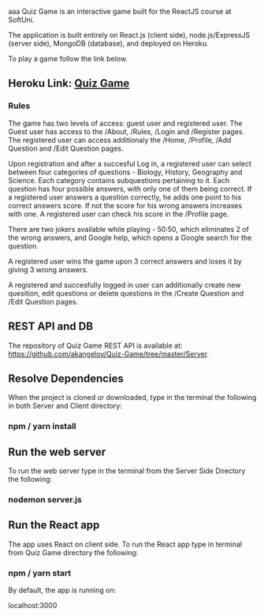 aaa Quiz Game is an interactive game built for the ReactJS course at SoftUni.

The application is built entirely on React.js (client side), node.js/ExpressJS (server side), MongoDB (database), and deployed on Heroku.

To play a game follow the link below.

## Heroku Link: [Quiz Game](https://quiz-game-new.herokuapp.com/)

### Rules

The game has two levels of access: guest user and registered user. The Guest user has access to the /About, /Rules, /Login and /Register pages. The registered user can access additionaly the /Home, /Profile, /Add Question and /Edit Question pages.

Upon registration and after a succesful Log in, a registered user can select between four categories of questions - Biology, History, Geography and Science. Each category contains subquestions pertaining to it. Each question has four possible answers, with only one of them being correct. If a registered user answers a question correctly, he adds one point to his correct answers score. If not the score for his wrong answers increases with one. A registered user can check his score in the /Profile page.

There are two jokers available while playing - 50:50, which eliminates 2 of the wrong answers, and Google help, which opens a Google search for the question.

A registered user wins the game upon 3 correct answers and loses it by giving 3 wrong answers.

A registered and succesfully logged in user can additionally create new quesition, edit questions or delete questions in the /Create Question and /Edit Question pages.

## REST API and DB

The repository of Quiz Game REST API is available at: https://github.com/akangelov/Quiz-Game/tree/master/Server. 

## Resolve Dependencies
When the project is cloned or downloaded, type in the terminal the following in both Server and Client directory:

### npm / yarn install

## Run the web server
To run the web server type in the terminal from the Server Side Directory the following:

### nodemon server.js

## Run the React app
The app uses React on client side. To run the React app type in terminal from Quiz Game directory the following:

### npm / yarn start
By default, the app is running on:

localhost:3000